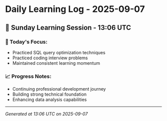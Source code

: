 # Daily Learning Log - 2025-09-07

## 📅 Sunday Learning Session - 13:06 UTC

### 🎯 Today's Focus:
- Practiced SQL query optimization techniques
- Practiced coding interview problems
- Maintained consistent learning momentum

### 📈 Progress Notes:
- Continuing professional development journey
- Building strong technical foundation
- Enhancing data analysis capabilities

---
*Generated at 13:06 UTC on 2025-09-07*
